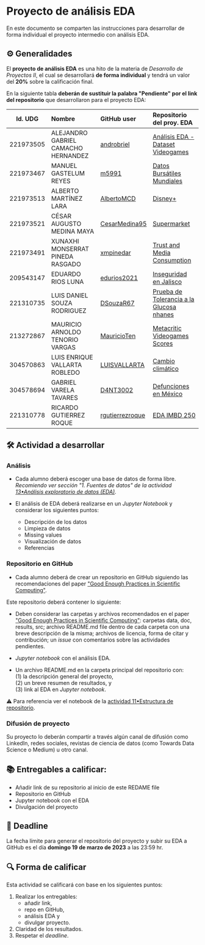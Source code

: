 # Proyecto de análisis EDA

En este documento se comparten las instrucciones para desarrollar de forma individual el proyecto intermedio con análisis EDA.

## ⚙️ Generalidades
El **proyecto de análisis EDA** es una hito de la materia de _Desarrollo de Proyectos II_, el cual se desarrollará **de forma individual** y tendrá un valor del **20%** sobre la calificación final.

En la siguiente tabla **deberán de sustituir la palabra "Pendiente" por el link del repositorio** que desarrollaron para el proyecto EDA:

| Id. UDG  | Nombre         | GitHub user                      | Repositorio del proy. EDA        |
|:--------:|:---------------|:---------------------------------|:---------------------------------|
|221973505|ALEJANDRO GABRIEL CAMACHO HERNANDEZ|[androbriel](https://github.com/androbriel) |[Análisis EDA - Dataset Videogames](https://github.com/androbriel/Proyecto-de-an-lisis-EDA---Alejandro-Camacho.git)|
|221973467|MANUEL GASTELUM REYES|[m5991](https://github.com/m5991) | [Datos Bursátiles Mundiales](https://github.com/m5991/ProyectoAnalisisEDA-DatosBursatilesMundiales)|
|221973513|ALBERTO MARTÍNEZ LARA|[AlbertoMCD](https://github.com/AlbertoMCD)  | [Disney+](https://github.com/AlbertoMCD/EDA_DisneyPlus)|
|221973521|CÉSAR AUGUSTO MEDINA MAYA|[CesarMedina95](https://github.com/CesarMedina95) | [Supermarket](https://github.com/CesarMedina95/Proyecto_EDA_UDG.git)|
|221973491|XUNAXHI MONSERRAT PINEDA RASGADO|[xmpinedar](https://github.com/xmpinedar) | [Trust and Media Consumption](https://github.com/xmpinedar/Trust_and_MediaConsumption)|
|209543147|EDUARDO RIOS LUNA|[edurios2021](https://github.com/edurios2021) | [Inseguridad en Jalisco](https://github.com/edurios2021/Proyecto_EDA_MCD_UDG)|
|221310735|LUIS DANIEL SOUZA RODRIGUEZ|[DSouzaR67](https://github.com/DSouzaR67) |[Prueba de Tolerancia a la Glucosa nhanes](https://github.com/DSouzaR67/NHANES-OGTT-EDA)|
|213272867|MAURICIO ARNOLDO TENORIO VARGAS|[MauricioTen](https://github.com/MauricioTen) | [Metacritic Videogames Scores](https://github.com/MauricioTen/Metacritic_Videogames_Score)|
|304570863|LUIS ENRIQUE VALLARTA ROBLEDO|[LUISVALLARTA](https://github.com/LUISVALLARTA) | [Cambio climático](https://github.com/LUISVALLARTA/cambio_climatico)|
|304578694|GABRIEL VARELA TAVARES|[D4NT3002](https://github.com/D4NT3002) | [Defunciones en México](https://github.com/D4NT3002/proyecto_EDA)|
|221310778|RICARDO GUTIERREZ ROQUE|[rgutierrezroque](https://github.com/rgutierrezroque)| [EDA IMBD 250](https://github.com/rgutierrezroque/EDA_IMDB_250.git)|

## 🛠 Actividad a desarrollar

### Análisis
- Cada alumno deberá escoger una base de datos de forma libre. _Recomiendo ver sección "1. Fuentes de datos" de la actividad [13•Análisis exploratorio de datos (EDA)](https://github.com/vcuspinera/UDG_MCD_Project_Dev_II/blob/main/actividades/13_EDA.ipynb)._

- El análisis de EDA deberá realizarse en un *Jupyter Notebook* y considerar los siguientes puntos:
  - Descripción de los datos
  - Limpieza de datos
  - Missing values
  - Visualización de datos
  - Referencias
  

### Repositorio en GitHub
- Cada alumno deberá de crear un repositorio en GitHub siguiendo las recomendaciones del paper ["Good Enough Practices in Scientific Computing"](https://github.com/vcuspinera/UDG_MCD_Project_Dev_II/tree/main/actividades/material).

Este repositorio deberá contener lo siguiente:

- Deben considerar las carpetas y archivos recomendados en el paper ["Good Enough Practices in Scientific Computing"](https://github.com/vcuspinera/UDG_MCD_Project_Dev_II/tree/main/actividades/material/Papers): carpetas data, doc, results, src; archivo README.md file dentro de cada carpeta con una breve descripción de la misma; archivos de licencia, forma de citar y contribución; un *issue* con comentarios sobre las actividades pendientes.

- *Jupyter notebook* con el análisis EDA.

- Un archivo README.md en la carpeta principal del repositorio con:  
    (1) la descripción general del proyecto,  
    (2) un breve resumen de resultados, y  
    (3) link al EDA en *Jupyter notebook*.  

⚠️ Para referencia ver el notebook de la [actividad 11•Estructura de repositorio](https://github.com/vcuspinera/UDG_MCD_Project_Dev_II/blob/main/actividades/11_Repo_structure.md).

### Difusión de proyecto

Su proyecto lo deberán compartir a través algún canal de difusión como LinkedIn, redes sociales, revistas de ciencia de datos (como Towards Data Science o Medium) u otro canal.

## 📚 Entregables a calificar:

- Añadir link de su repositorio al inicio de este REDAME file
- Repositorio en GitHub
- Jupyter notebook con el EDA
- Divulgación del proyecto


## 📅 Deadline
La fecha límite para generar el repositorio del proyecto y subir su EDA a GitHub es el día **domingo 19 de marzo de 2023** a las 23:59 hr.  


## 🔍 Forma de calificar
Esta actividad se calificará con base en los siguientes puntos:

1. Realizar los entregables:
    - añadir link,  
    - repo en GitHub,  
    - análisis EDA y 
    - divulgar proyecto.
2. Claridad de los resultados.
3. Respetar el *deadline*.
